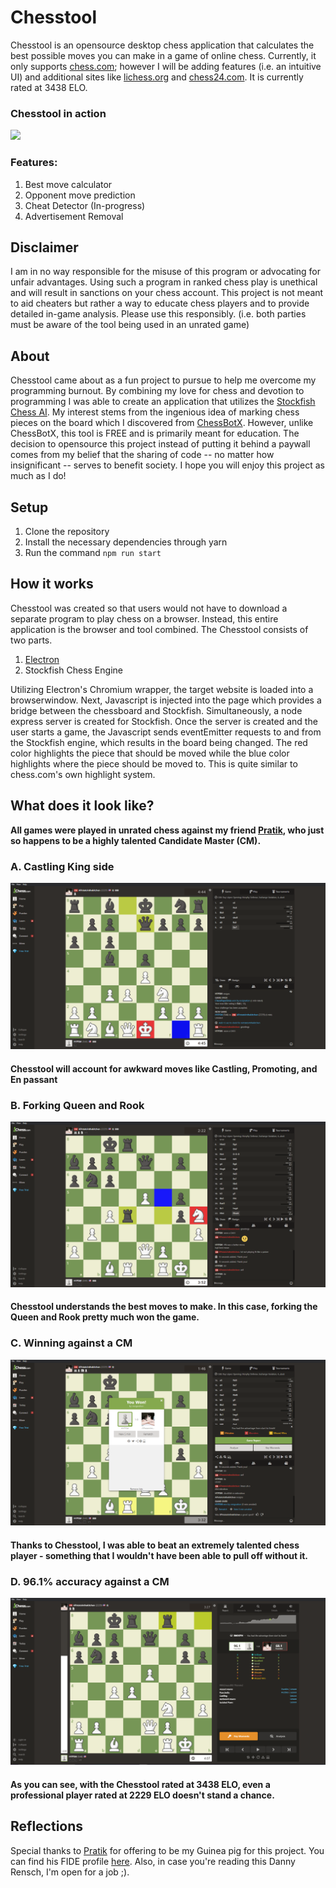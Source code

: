 # Chesstool
Chesstool is an opensource desktop chess application that calculates the best possible moves you can make in a game of online chess. Currently, it only supports [chess.com](https://chess.com/); however I will be adding features (i.e. an intuitive UI) and additional sites like [lichess.org](https://lichess.org/) and [chess24.com](https://chess24.com/). It is currently rated at 3438 ELO.

### Chesstool in action
![](https://media.giphy.com/media/RfWEM0wFboL3y0r1e9/giphy.gif)

### Features:
1. Best move calculator
2. Opponent move prediction
3. Cheat Detector (In-progress)
4. Advertisement Removal

## Disclaimer
I am in no way responsible for the misuse of this program or advocating for unfair advantages. Using such a program in ranked chess play is unethical and will result in sanctions on your chess account. This project is not meant to aid cheaters but rather a way to educate chess players and to provide detailed in-game analysis. Please use this responsibly. (i.e. both parties must be aware of the tool being used in an unrated game)

## About
Chesstool came about as a fun project to pursue to help me overcome my programming burnout. By combining my love for chess and devotion to programming I was able to create an application that utilizes the [Stockfish Chess AI](https://github.com/official-stockfish/Stockfish). My interest stems from the ingenious idea of marking chess pieces on the board which I discovered from [ChessBotX](https://chess-bot.com/). However, unlike ChessBotX, this tool is FREE and is primarily meant for education. The decision to opensource this project instead of putting it behind a paywall comes from my belief that the sharing of code -- no matter how insignificant -- serves to benefit society. I hope you will enjoy this project as much as I do!

## Setup
1. Clone the repository
2. Install the necessary dependencies through yarn
3. Run the command `npm run start`

## How it works
Chesstool was created so that users would not have to download a separate program to play chess on a browser. Instead, this entire application is the browser and tool combined. The Chesstool consists of two parts.

1. [Electron](https://github.com/electron/electron)
2. Stockfish Chess Engine

Utilizing Electron's Chromium wrapper, the target website is loaded into a browserwindow. Next, Javascript is injected into the page which provides a bridge between the chessboard and Stockfish. Simultaneously, a node express server is created for Stockfish. Once the server is created and the user starts a game, the Javascript sends eventEmitter requests to and from the Stockfish engine, which results in the board being changed. The red color highlights the piece that should be moved while the blue color highlights where the piece should be moved to. This is quite similar to chess.com's own highlight system.

## What does it look like?
**All games were played in unrated chess against my friend [Pratik](https://github.com/pratikplayer), who just so happens to be a highly talented Candidate Master (CM).**
### A. Castling King side
![Castling King side](./assets/castle.png)
#### Chesstool will account for awkward moves like Castling, Promoting, and En passant
### B. Forking Queen and Rook
![Forking Queen and Rook](./assets/fork.png)
#### Chesstool understands the best moves to make. In this case, forking the Queen and Rook pretty much won the game.
### C. Winning against a CM
![Winning against a titled player](./assets/win.png)
#### Thanks to Chesstool, I was able to beat an extremely talented chess player - something that I wouldn't have been able to pull off without it.
### D. 96.1% accuracy against a CM
![Winning against a titled player](./assets/analysis.png)
#### As you can see, with the Chesstool rated at 3438 ELO, even a professional player rated at 2229 ELO doesn't stand a chance.

## Reflections
Special thanks to [Pratik](https://github.com/pratikplayer) for offering to be my Guinea pig for this project. You can find his FIDE profile [here](https://ratings.fide.com/profile/30920450). Also, in case you're reading this Danny Rensch, I'm open for a job ;).
